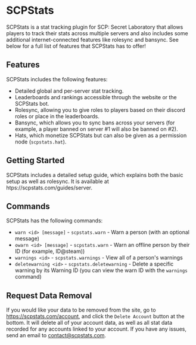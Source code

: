 # SCPStats
SCPStats is a stat tracking plugin for SCP: Secret Laboratory that allows players to track their stats across multiple servers and also includes some additional internet-connected features like rolesync and bansync. See below for a full list of features that SCPStats has to offer!

## Features
SCPStats includes the following features:
* Detailed global and per-server stat tracking.
* Leaderboards and rankings accessible through the website or the SCPStats bot.
* Rolesync, allowing you to give roles to players based on their discord roles or place in the leaderboards.
* Bansync, which allows you to sync bans across your servers (for example, a player banned on server #1 will also be banned on #2).
* Hats, which monetize SCPStats but can also be given as a permission node (``scpstats.hat``).

## Getting Started
SCPStats includes a detailed setup guide, which explains both the basic setup as well as rolesync. It is available at htps://scpstats.com/guides/server.

## Commands
SCPStats has the following commands:

* `warn <id> [message]` - `scpstats.warn` - Warn a person (with an optional message)
* `owarn <id> [message]` - `scpstats.warn` - Warn an offline person by their ID (for example, ID@steam))
* `warnings <id>` - `scpstats.warnings` - View all of a person's warnings
* `deletewarning <id>` - `scpstats.deletewarning` - Delete a specific warning by its Warning ID (you can view the warn ID with the `warnings` command)

## Request Data Removal
If you would like your data to be removed from the site, go to https://scpstats.com/account, and click the `Delete Account` button at the bottom. It will delete all of your account data, as well as all stat data recorded for any accounts linked to your account. If you have any issues, send an email to contact@scpstats.com.
